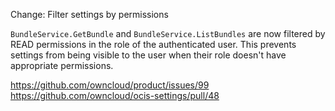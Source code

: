 Change: Filter settings by permissions

`BundleService.GetBundle` and `BundleService.ListBundles` are now filtered by READ permissions in the role of the authenticated user. This prevents settings from being visible to the user when their role doesn't have appropriate permissions.

https://github.com/owncloud/product/issues/99
https://github.com/owncloud/ocis-settings/pull/48
